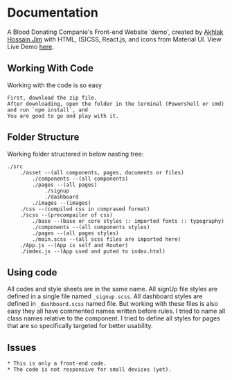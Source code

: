 # Documentation

A Blood Donating Companie's Front-end Website 'demo', created by [Akhlak Hossain Jim](http://akhlak-hossain-jim.github.io/) with HTML, (S)CSS, React.js, and icons from Material UI. View Live Demo [here](https://ahj-bloodbank-demo.web.app).

## Working With Code

Working with the code is so easy

    First, download the zip file.
    After downloading, open the folder in the terminal (Powershell or cmd) and run `npm install`, and
    You are good to go and play with it.

## Folder Structure

Working folder structered in below nasting tree:

    ./src
        ./asset --(all components, pages, documents or files)
            ./components --(all components)
            ./pages --(all pages)
                ./signup
                ./dashboard
            ./images --(images)
        ./css --(compiled css in comprased format)
        ./scss --(precompailer of css)
            ./base --(base or core styles :: imported fonts :: typography)
            ./components --(all components styles)
            ./pages --(all pages styles)
            ./main.scss --(all scss files are imported here)
        ./App.js --(App is self and Router)
        ./imdex.js --(App used and puted to index.html)
        
## Using code 

All codes and style sheets are in the same name. All signUp file styles are defined in a single file named `_signup.scss`. All dashboard styles are defined in `_dashboard.scss` named file. But working with these files is also easy they all have commented names written before rules. I tried to name all class names relative to the component. I tried to define all styles for pages that are so specifically targeted for better usability.
## Issues

    * This is only a front-end code.
    * The code is not responsive for small devices (yet).

